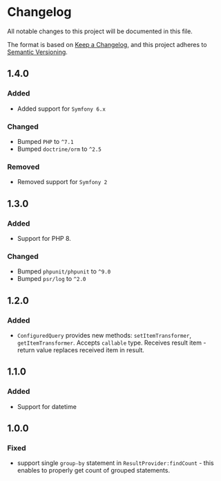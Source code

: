 # Changelog
All notable changes to this project will be documented in this file.

The format is based on [Keep a Changelog](https://keepachangelog.com/en/1.0.0/),
and this project adheres to [Semantic Versioning](https://semver.org/spec/v2.0.0.html).

## 1.4.0
### Added
- Added support for `Symfony 6.x`

### Changed
- Bumped `PHP` to `^7.1`
- Bumped `doctrine/orm` to `^2.5`

### Removed
- Removed support for `Symfony 2`

## 1.3.0
### Added
- Support for PHP 8.

### Changed
- Bumped `phpunit/phpunit` to `^9.0`
- Bumped `psr/log` to `^2.0`

## 1.2.0
### Added
- `ConfiguredQuery` provides new methods: `setItemTransformer`, `getItemTransformer`.
Accepts `callable` type. Receives result item - return value replaces received item in result.

## 1.1.0
### Added
- Support for datetime

## 1.0.0
### Fixed
- support single `group-by` statement in `ResultProvider:findCount` - this enables to properly get count of grouped statements. 
